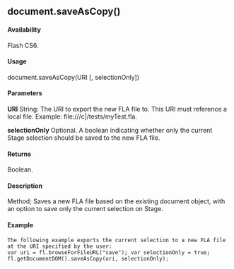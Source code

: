 ## document.saveAsCopy()

#### Availability

Flash CS6.

#### Usage

document.saveAsCopy(URI \[, selectionOnly\])

#### Parameters

**URI** String: The URI to export the new FLA file to. This URI must reference a local file. Example: file:///c\|/tests/myTest.fla.
>
**selectionOnly** Optional. A boolean indicating whether only the current Stage selection should be saved to the new FLA file.

#### Returns

Boolean.

#### Description

Method; Saves a new FLA file based on the existing document object, with an option to save only the current selection on Stage.

#### Example

```
The following example exports the current selection to a new FLA file at the URI specified by the user:
var uri = fl.browseForFileURL("save"); var selectionOnly = true;
fl.getDocumentDOM().saveAsCopy(uri, selectionOnly);

```